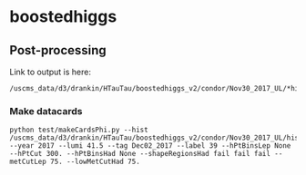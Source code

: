 # boostedhiggs

## Post-processing

Link to output is here:
```
/uscms_data/d3/drankin/HTauTau/boostedhiggs_v2/condor/Nov30_2017_UL/*hist
```

### Make datacards

```
python test/makeCardsPhi.py --hist /uscms_data/d3/drankin/HTauTau/boostedhiggs_v2/condor/Nov30_2017_UL/hists_sum_ --year 2017 --lumi 41.5 --tag Dec02_2017 --label 39 --hPtBinsLep None --hPtCut 300. --hPtBinsHad None --shapeRegionsHad fail fail fail --metCutLep 75. --lowMetCutHad 75.
```
